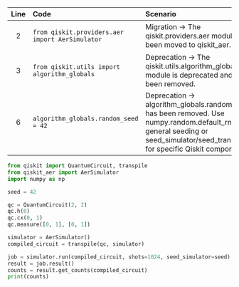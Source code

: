 | Line | Code | Scenario | Reference | Artifact | Refactoring |
| :--: | :--- | :------- | :-------: | :------- | :---------- |
| 2 | `from qiskit.providers.aer import AerSimulator` | Migration -> The qiskit.providers.aer module has been moved to qiskit_aer. | internal | qiskit.providers.aer | `from qiskit_aer import AerSimulator` |
| 3 | `from qiskit.utils import algorithm_globals` | Deprecation -> The qiskit.utils.algorithm_globals module is deprecated and has been removed. | internal | qiskit.utils.algorithm_globals | (remove line) |
| 6 | `algorithm_globals.random_seed = 42` | Deprecation -> algorithm_globals.random_seed has been removed. Use numpy.random.default_rng for general seeding or seed_simulator/seed_transpiler for specific Qiskit components. | internal | algorithm_globals.random_seed | `seed = 42` |


```python
from qiskit import QuantumCircuit, transpile
from qiskit_aer import AerSimulator
import numpy as np

seed = 42

qc = QuantumCircuit(2, 2)
qc.h(0)
qc.cx(0, 1)
qc.measure([0, 1], [0, 1])

simulator = AerSimulator()
compiled_circuit = transpile(qc, simulator)

job = simulator.run(compiled_circuit, shots=1024, seed_simulator=seed)
result = job.result()
counts = result.get_counts(compiled_circuit)
print(counts)
```